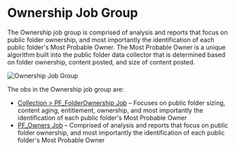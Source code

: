 # Ownership Job Group

The Ownership job group is comprised of analysis and reports that focus on public folder ownership,
and most importantly the identification of each public folder's Most Probable Owner. The Most
Probable Owner is a unique algorithm built into the public folder data collector that is determined
based on folder ownership, content posted, and size of content posted.

![Ownership Job Group](/img/product_docs/accessanalyzer/admin/hostmanagement/jobstree.webp)

The obs in the Ownership job group are:

- [Collection > PF_FolderOwnership Job](/docs/accessanalyzer/12.0/solutions/exchange/publicfolders/ownership/pf_folderownership.md) – Focuses on public folder sizing,
  content aging, entitlement, ownership, and most importantly the identification of each public
  folder's Most Probable Owner
- [PF_Owners Job](/docs/accessanalyzer/12.0/solutions/exchange/publicfolders/ownership/pf_owners.md) – Comprised of analysis and reports that focus on public folder
  ownership, and most importantly the identification of each public folder's Most Probable Owner
